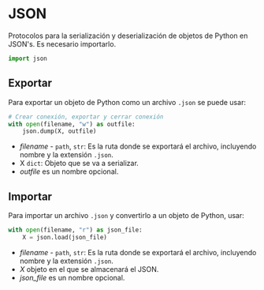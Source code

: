 # JSON

Protocolos para la serialización y deserialización de objetos de Python en JSON's. Es necesario importarlo.
```python
import json
```

## Exportar

Para exportar un objeto de Python como un archivo `.json` se puede usar:

```python
# Crear conexión, exportar y cerrar conexión
with open(filename, "w") as outfile:
    json.dump(X, outfile)
```
- _filename_ \- `path`, `str`: Es la ruta donde se exportará el archivo, incluyendo nombre y la extensión `.json`.
- X `dict`: Objeto que se va a serializar.
- _outfile_ es un nombre opcional.

## Importar

Para importar un archivo `.json` y convertirlo a un objeto de Python, usar:

```python
with open(filename, "r") as json_file:
    X = json.load(json_file)
```
- _filename_ \- `path`, `str`: Es la ruta donde se exportará el archivo, incluyendo nombre y la extensión `.json`.
- _X_ objeto en el que se almacenará el JSON.
- _json_file_ es un nombre opcional.
